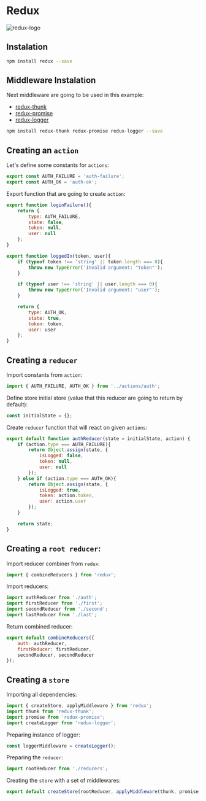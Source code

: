 # Redux

![redux-logo](https://raw.githubusercontent.com/reactjs/redux/master/logo/logo-title-dark.png)

## Instalation

```sh
npm install redux --save
```

## Middleware Instalation

Next middleware are going to be used in this example:

* [redux-thunk](https://github.com/gaearon/redux-thunk)
* [redux-promise](https://www.npmjs.com/package/redux-promise)
* [redux-logger](https://github.com/evgenyrodionov/redux-logger)

```sh
npm install redux-thunk redux-promise redux-logger --save
```

## Creating an `action`

Let's define some constants for `actions`:
```js
export const AUTH_FAILURE = 'auth-failure';
export const AUTH_OK = 'auth-ok';
```

Export function that are going to create `action`:
```js
export function loginFailure(){
    return {
        type: AUTH_FAILURE,
        state: false,
        token: null,
        user: null
    };
}
```

```js
export function loggedIn(token, user){
    if (typeof token !== 'string' || token.length === 0){
        throw new TypeError('Invalid argument: "token"');
    }

    if (typeof user !== 'string' || user.length === 0){
        throw new TypeError('Invalid argument: "user"');
    }

    return {
        type: AUTH_OK,
        state: true,
        token: token,
        user: user
    };
}
```

## Creating a `reducer`

Import constants from `action`:
```js
import { AUTH_FAILURE, AUTH_OK } from '../actions/auth';
```

Define store initial store (value that this reducer are going to return by default):
```js
const initialState = {};
```

Create `reducer` function that will react on given `actions`:
```js
export default function authReducer(state = initialState, action) {
    if (action.type === AUTH_FAILURE){
        return Object.assign(state, {
            isLogged: false,
            token: null,
            user: null
        });
    } else if (action.type === AUTH_OK){
        return Object.assign(state, {
            isLogged: true,
            token: action.token,
            user: action.user
        });
    }

    return state;
}
```

## Creating a `root reducer`:

Import reducer combiner from `redux`:
```js
import { combineReducers } from 'redux';
```

Import reducers:
```js
import authReducer from './auth';
import firstReducer from './first';
import secondReducer from './second';
import lastReducer from './last';
```

Return combined reducer:
```js
export default combineReducers({
    auth: authReducer,
    firstReducer: firstReducer,
    secondReducer, secondReducer
});
```

## Creating a `store`

Importing all dependencies:
```js
import { createStore, applyMiddleware } from 'redux';
import thunk from 'redux-thunk';
import promise from 'redux-promise';
import createLogger from 'redux-logger';
```

Preparing instance of logger:
```js
const loggerMiddleware = createLogger();
```

Preparing the `reducer`:
```js
import rootReducer from './reducers';
```

Creating the `store` with a set of middlewares:
```js
export default createStore(rootReducer, applyMiddleware(thunk, promise, loggerMiddleware));
```